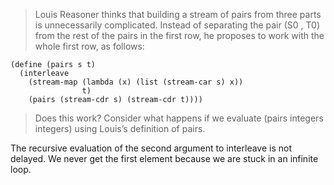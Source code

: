 > Louis Reasoner thinks that building a stream of pairs from three parts is
unnecessarily complicated. Instead of separating the pair (S0 , T0) from the
rest of the pairs in the first row, he proposes to work with the whole first
row, as follows:
```racket
(define (pairs s t)
  (interleave
    (stream-map (lambda (x) (list (stream-car s) x))
                t)
    (pairs (stream-cdr s) (stream-cdr t))))
```
> Does this work? Consider what happens if we evaluate
(pairs integers integers) using Louis’s definition of pairs.

The recursive evaluation of the second argument to interleave is not delayed.
We never get the first element because we are stuck in an infinite loop.
